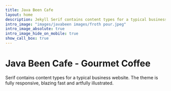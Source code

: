 ```yaml
---
title: Java Been Cafe
layout: home
description: Jekyll Serif contains content types for a typical business website. The theme is fully responsive, blazing fast and artfully illustrated.
intro_image: "images/javabeen images/froth pour.jpeg"
intro_image_absolute: true
intro_image_hide_on_mobile: true
show_call_box: true
---
```


# Java Been Cafe - Gourmet Coffee

Serif contains content types for a typical business website. The theme is fully responsive, blazing fast and artfully illustrated.
